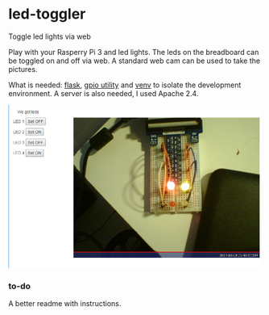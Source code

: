 # led-toggler
Toggle led lights via web

Play with your Rasperry Pi 3 and led lights. The leds on the breadboard can be toggled on and off via web. A standard web cam can be used to take the pictures.

What is needed: [flask](http://flask.pocoo.org/), [gpio utility](http://wiringpi.com/the-gpio-utility/) and [venv](https://pymotw.com/3/venv/) to isolate the development environment. A server is also needed, I used Apache 2.4.

<img src="/static/2017-10-18.png"/>

### to-do
A better readme with instructions.


